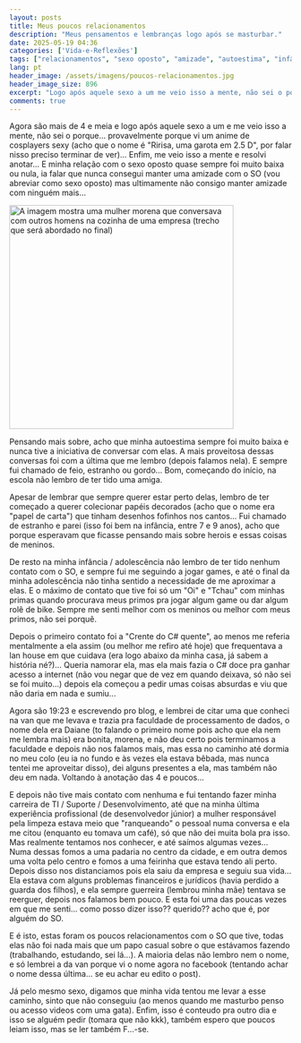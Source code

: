 ```yaml
---
layout: posts
title: Meus poucos relacionamentos
description: "Meus pensamentos e lembranças logo após se masturbar."
date: 2025-05-19 04:36
categories: ['Vida-e-Reflexões']
tags: ["relacionamentos", "sexo oposto", "amizade", "autoestima", "infância", "adolescência", "primeiros contatos", "reflexões", "perdidoanotante", "relatos-pessoais", "desabafos", "experiencias"]
lang: pt
header_image: /assets/imagens/poucos-relacionamentos.jpg
header_image_size: 896
excerpt: "Logo após aquele sexo a um me veio isso a mente, não sei o porque... provavelmente porque vi um a..."
comments: true
---
```


Agora são mais de 4 e meia e logo após aquele sexo a um e me veio isso a mente, não sei o porque... provavelmente porque vi um anime de cosplayers sexy (acho que o nome é "Ririsa, uma garota em 2.5 D", por falar nisso preciso terminar de ver)... Enfim, me veio isso a mente e resolvi anotar... E minha relação com o sexo oposto quase sempre foi muito baixa ou nula, ia falar que nunca consegui manter uma amizade com o SO (vou abreviar como sexo oposto) mas ultimamente não consigo manter amizade com ninguém mais...

<img loading='lazy' alt="A imagem mostra uma mulher morena que conversava com outros homens na cozinha de uma empresa (trecho que será abordado no final)" src="{{ '/assets/imagens/poucos-relacionamentos.jpg' | relative_url }}" width="400" height="400">

Pensando mais sobre, acho que minha autoestima sempre foi muito baixa e nunca tive a iniciativa de conversar com elas. A mais proveitosa dessas conversas foi com a última que me lembro (depois falamos nela). E sempre fui chamado de feio, estranho ou gordo... Bom, começando do início, na escola não lembro de ter tido uma amiga. 

Apesar de lembrar que sempre querer estar perto delas, lembro de ter começado a querer colecionar papéis decorados (acho que o nome era "papel de carta") que tinham desenhos fofinhos nos cantos... Fui chamado de estranho e parei (isso foi bem na infância, entre 7 e 9 anos), acho que porque esperavam que ficasse pensando mais sobre herois e essas coisas de meninos.

De resto na minha infância / adolescência não lembro de ter tido nenhum contato com o SO, e sempre fui me seguindo a jogar games, e até o final da minha adolescência não tinha sentido a necessidade de me aproximar a elas. E o máximo de contato que tive foi só um "Oi" e "Tchau" com minhas primas quando procurava meus primos pra jogar algum game ou dar algum rolê de bike. Sempre me senti melhor com os meninos ou melhor com meus primos, não sei porquê.

Depois o primeiro contato foi a "Crente do C# quente", ao menos me referia mentalmente a ela assim (ou melhor me refiro até hoje) que frequentava a lan house em que cuidava (era logo abaixo da minha casa, já sabem a história né?)... Queria namorar ela, mas ela mais fazia o C# doce pra ganhar acesso a internet (não vou negar que de vez em quando deixava, só não sei se foi muito...) depois ela começou a pedir umas coisas absurdas e viu que não daria em nada e sumiu...

Agora são 19:23 e escrevendo pro blog, e lembrei de citar uma que conheci na van que me levava e trazia pra faculdade de processamento de dados, o nome dela era Daiane (to falando o primeiro nome pois acho que ela nem me lembra mais) era bonita, morena, e não deu certo pois terminamos a faculdade e depois não nos falamos mais, mas essa no caminho até dormia no meu colo (eu ia no fundo e às vezes ela estava bêbada, mas nunca tentei me aproveitar disso), dei alguns presentes a ela, mas também não deu em nada. Voltando à anotação das 4 e poucos...

E depois não tive mais contato com nenhuma e fui tentando fazer minha carreira de TI / Suporte / Desenvolvimento, até que na minha última experiência profissional (de desenvolvedor júnior) a mulher responsável pela limpeza estava meio que "ranqueando" o pessoal numa conversa e ela me citou (enquanto eu tomava um café), só que não dei muita bola pra isso. Mas realmente tentamos nos conhecer, e até saímos algumas vezes... Numa dessas fomos a uma padaria no centro da cidade, e em outra demos uma volta pelo centro e fomos a uma feirinha que estava tendo ali perto. Depois disso nos distanciamos pois ela saiu da empresa e seguiu sua vida... Ela estava com alguns problemas financeiros e jurídicos (havia perdido a guarda dos filhos), e ela sempre guerreira (lembrou minha mãe) tentava se reerguer, depois nos falamos bem pouco. E esta foi uma das poucas vezes em que me senti... como posso dizer isso?? querido?? acho que é, por alguém do SO.

E é isto, estas foram os poucos relacionamentos com o SO que tive, todas elas não foi nada mais que um papo casual sobre o que estávamos fazendo (trabalhando, estudando, sei lá...). A maioria delas não lembro nem o nome, e só lembrei a da van porque vi o nome agora no facebook (tentando achar o nome dessa última... se eu achar eu edito o post).

Já pelo mesmo sexo, digamos que minha vida tentou me levar a esse caminho, sinto que não conseguiu (ao menos quando me masturbo penso ou acesso videos com uma gata). Enfim, isso é conteudo pra outro dia e isso se alguém pedir (tomara que não kkk), também espero que poucos leiam isso, mas se ler também F...-se.